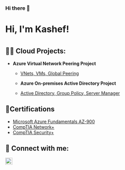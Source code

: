 ### Hi there 👋

<h1>Hi, I'm Kashef! <h1>

<h2>👨‍💻 Cloud Projects:</h2>

- <b>Azure Virtual Network Peering Project</b>
  - [VNets, VMs, Global Peering](https://github.com/kdaniel01/Azure-Virtual-Network-Peering-Project)

  - <b>Azure On-premises Active Directory Project</b>
  - [Active Directory, Group Policy, Server Manager](https://github.com/kdaniel01/Azure-On-Prem-Active-Directory-)
  
<h2>📄Certifications</h2>

- [Microsoft Azure Fundamentals AZ-900](https://www.credly.com/badges/cb38b5e2-315a-465e-893e-fa1db796e06b/linked_in_profile)
- [CompTIA Network+](https://www.credly.com/badges/1a45bb00-bd54-4d22-8c7a-4925f0d9e5f9)
- [CompTIA Security+](https://www.credly.com/badges/c8f97729-8886-4dc3-9ed7-84ea65430ab4)

<h2> 🤳 Connect with me:</h2>

[<img align="left" alt="JoshMadakor | LinkedIn" width="22px" src="https://cdn.jsdelivr.net/npm/simple-icons@v3/icons/linkedin.svg" />][linkedin]

[linkedin]: https://www.linkedin.com/in/kashef-akeem-daniel/




